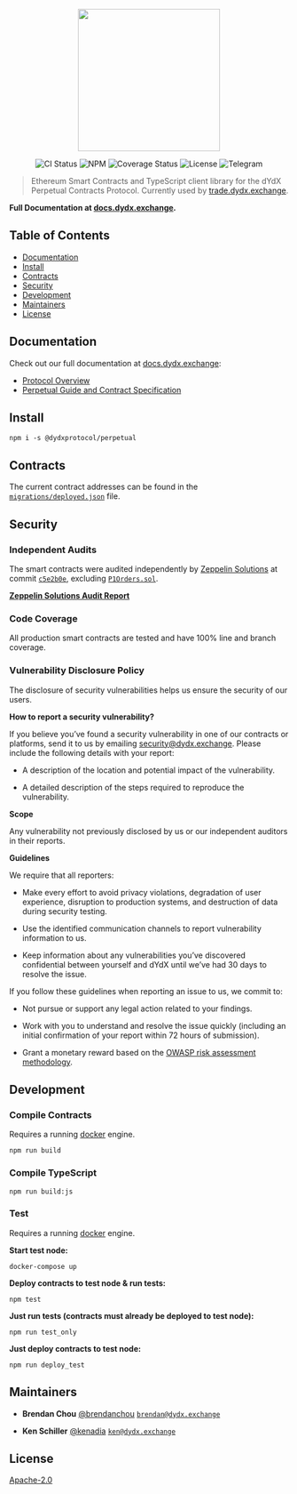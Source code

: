<p align="center"><img src="https://s3.amazonaws.com/dydx-assets/logo_large_white.png" width="256" /></p>

<div align="center">
  <a href="https://circleci.com/gh/dydxprotocol/workflows/perpetual/tree/master" style="text-decoration:none;">
    <img src="https://img.shields.io/circleci/project/github/dydxprotocol/perpetual.svg" alt='CI Status' />
  </a>
  <a href='https://www.npmjs.com/package/@dydxprotocol/perpetual' style="text-decoration:none;">
    <img src='https://img.shields.io/npm/v/@dydxprotocol/perpetual.svg' alt='NPM' />
  </a>
  <a href='https://coveralls.io/github/dydxprotocol/perpetual' style="text-decoration:none;">
    <img src='https://coveralls.io/repos/github/dydxprotocol/perpetual/badge.svg?t=cPGDk7' alt='Coverage Status' />
  </a>
  <a href='https://github.com/dydxprotocol/perpetual/blob/master/LICENSE' style="text-decoration:none;">
    <img src='https://img.shields.io/github/license/dydxprotocol/protocol.svg?longCache=true' alt='License' />
  </a>
  <a href='https://t.me/joinchat/GBnMlBb9mQblQck2pThTgw' style="text-decoration:none;">
    <img src='https://img.shields.io/badge/chat-on%20telegram-9cf.svg?longCache=true' alt='Telegram' />
  </a>
</div>

> Ethereum Smart Contracts and TypeScript client library for the dYdX Perpetual Contracts Protocol. Currently used by [trade.dydx.exchange](https://trade.dydx.exchange).

**Full Documentation at [docs.dydx.exchange](https://docs.dydx.exchange).**

## Table of Contents

 - [Documentation](#documentation)
 - [Install](#install)
 - [Contracts](#contracts)
 - [Security](#security)
 - [Development](#development)
 - [Maintainers](#maintainers)
 - [License](#license)

## Documentation

Check out our full documentation at [docs.dydx.exchange](https://docs.dydx.exchange):
* [Protocol Overview](https://docs.dydx.exchange/#/perpetual-protocol)
* [Perpetual Guide and Contract Specification](https://docs.dydx.exchange/#/perpetual-guide)

## Install

`npm i -s @dydxprotocol/perpetual`

## Contracts

The current contract addresses can be found in the [`migrations/deployed.json`](https://github.com/dydxprotocol/perpetual/blob/master/migrations/deployed.json) file.

## Security

### Independent Audits

The smart contracts were audited independently by
[Zeppelin Solutions](https://zeppelin.solutions/) at commit [`c5e2b0e`](https://github.com/dydxprotocol/perpetual/tree/c5e2b0e58aaf532d2c8b1f658d1df2f6a3385318/contracts), excluding [`P1Orders.sol`](contracts/protocol/v1/P1Orders.sol).

**[Zeppelin Solutions Audit Report](https://blog.openzeppelin.com/dydx-perpetual-audit/)**

### Code Coverage

All production smart contracts are tested and have 100% line and branch coverage.

### Vulnerability Disclosure Policy

The disclosure of security vulnerabilities helps us ensure the security of our users.

**How to report a security vulnerability?**

If you believe you’ve found a security vulnerability in one of our contracts or platforms,
send it to us by emailing [security@dydx.exchange](mailto:security@dydx.exchange).
Please include the following details with your report:

* A description of the location and potential impact of the vulnerability.

* A detailed description of the steps required to reproduce the vulnerability.

**Scope**

Any vulnerability not previously disclosed by us or our independent auditors in their reports.

**Guidelines**

We require that all reporters:

* Make every effort to avoid privacy violations, degradation of user experience,
disruption to production systems, and destruction of data during security testing.

* Use the identified communication channels to report vulnerability information to us.

* Keep information about any vulnerabilities you’ve discovered confidential between yourself and
dYdX until we’ve had 30 days to resolve the issue.

If you follow these guidelines when reporting an issue to us, we commit to:

* Not pursue or support any legal action related to your findings.

* Work with you to understand and resolve the issue quickly
(including an initial confirmation of your report within 72 hours of submission).

* Grant a monetary reward based on the [OWASP risk assessment methodology](https://medium.com/dydxderivatives/announcing-bug-bounties-for-the-dydx-margin-trading-protocol-d0c817d1cda4).


## Development

### Compile Contracts

Requires a running [docker](https://docker.com) engine.

`npm run build`

### Compile TypeScript

`npm run build:js`

### Test

Requires a running [docker](https://docker.com) engine.

**Start test node:**

`docker-compose up`

**Deploy contracts to test node & run tests:**

`npm test`

**Just run tests (contracts must already be deployed to test node):**

`npm run test_only`

**Just deploy contracts to test node:**

`npm run deploy_test`

## Maintainers

 - **Brendan Chou**
 [@brendanchou](https://github.com/BrendanChou)
 [`brendan@dydx.exchange`](mailto:brendan@dydx.exchange)

 - **Ken Schiller**
 [@kenadia](https://github.com/Kenadia)
 [`ken@dydx.exchange`](mailto:ken@dydx.exchange)

## License

[Apache-2.0](./blob/master/LICENSE)
